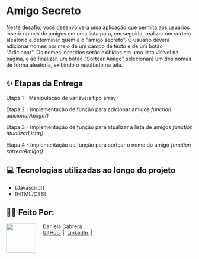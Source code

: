 # Amigo Secreto

Neste desafio, você desenvolverá uma aplicação que permita aos usuários inserir nomes de amigos em uma lista para, em seguida, realizar um sorteio aleatório e determinar quem é o "amigo secreto".
O usuário deverá adicionar nomes por meio de um campo de texto e de um botão "Adicionar".
Os nomes inseridos serão exibidos em uma lista visível na página, e ao finalizar, um botão "Sortear Amigo" selecionará um dos nomes de forma aleatória, exibindo o resultado na tela.

## ✨ Etapas da Entrega

Etapa 1 - Manipulação de variáveis tipo array

Etapa 2 - Implementação de função para adicionar amigos *function adicionarAmigo()*

Etapa 3 - Implementação de função para atualizar a lista de amigos *function atualizarLista()*

Etapa 4 - Implementação de função para sortear o nome do amigo *function sortearAmigo()*

## 💻 Tecnologias utilizadas ao longo do projeto

- [Javascript]
- [HTML/CSS]

## 👨‍💻 Feito Por:
<p>
    <img 
      align=left 
      margin=10 
      width=80 
      src="https://hermes.dio.me/users/student/d1b13e0b-cac7-46af-b99f-f09d892c8215.jpg"
    />
    <p>&nbsp&nbsp&nbsp Daniela Cabrera<br>
    &nbsp&nbsp&nbsp
    <a 
        href="https://github.com/danielacabrera2103">
        GitHub
    </a>
    &nbsp;|&nbsp;
    <a 
        href="https://www.linkedin.com/in/danielacabrerabr">
        LinkedIn
    </a>
    &nbsp;|&nbsp;
   
</p>
<br/><br/>
<p>
